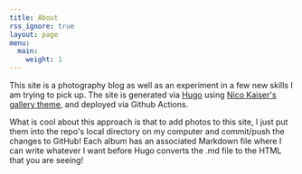 ```yaml
---
title: About
rss_ignore: true
layout: page
menu:
  main:
    weight: 1
---
```


This site is a photography blog as well as an experiment in a few new skills I am trying to pick up. The site is generated via [Hugo](https://gohugo.io/) using [Nico Kaiser's gallery theme](https://github.com/nicokaiser/hugo-theme-gallery), and deployed via Github Actions.

What is cool about this approach is that to add photos to this site, I just put them into the repo's local directory on my computer and commit/push the changes to GitHub! Each album has an associated Markdown file where I can write whatever I want before Hugo converts the .md file to the HTML that you are seeing!
